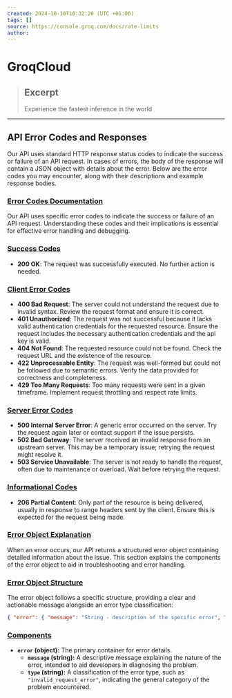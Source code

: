 ```yaml
---
created: 2024-10-10T10:32:20 (UTC +01:00)
tags: []
source: https://console.groq.com/docs/rate-limits
author: 
---
```


# GroqCloud

> ## Excerpt
> Experience the fastest inference in the world

---
## API Error Codes and Responses

Our API uses standard HTTP response status codes to indicate the success or failure of an API request. In cases of errors, the body of the response will contain a JSON object with details about the error. Below are the error codes you may encounter, along with their descriptions and example response bodies.

### [Error Codes Documentation](https://console.groq.com/docs/rate-limits#error-codes-documentation)

Our API uses specific error codes to indicate the success or failure of an API request. Understanding these codes and their implications is essential for effective error handling and debugging.

### [Success Codes](https://console.groq.com/docs/rate-limits#success-codes)

-   **200 OK**: The request was successfully executed. No further action is needed.

### [Client Error Codes](https://console.groq.com/docs/rate-limits#client-error-codes)

-   **400 Bad Request**: The server could not understand the request due to invalid syntax. Review the request format and ensure it is correct.
-   **401 Unauthorized**: The request was not successful because it lacks valid authentication credentials for the requested resource. Ensure the request includes the necessary authentication credentials and the api key is valid.
-   **404 Not Found**: The requested resource could not be found. Check the request URL and the existence of the resource.
-   **422 Unprocessable Entity**: The request was well-formed but could not be followed due to semantic errors. Verify the data provided for correctness and completeness.
-   **429 Too Many Requests**: Too many requests were sent in a given timeframe. Implement request throttling and respect rate limits.

### [Server Error Codes](https://console.groq.com/docs/rate-limits#server-error-codes)

-   **500 Internal Server Error**: A generic error occurred on the server. Try the request again later or contact support if the issue persists.
-   **502 Bad Gateway**: The server received an invalid response from an upstream server. This may be a temporary issue; retrying the request might resolve it.
-   **503 Service Unavailable**: The server is not ready to handle the request, often due to maintenance or overload. Wait before retrying the request.

### [Informational Codes](https://console.groq.com/docs/rate-limits#informational-codes)

-   **206 Partial Content**: Only part of the resource is being delivered, usually in response to range headers sent by the client. Ensure this is expected for the request being made.

### [Error Object Explanation](https://console.groq.com/docs/rate-limits#error-object-explanation)

When an error occurs, our API returns a structured error object containing detailed information about the issue. This section explains the components of the error object to aid in troubleshooting and error handling.

### [Error Object Structure](https://console.groq.com/docs/rate-limits#error-object-structure)

The error object follows a specific structure, providing a clear and actionable message alongside an error type classification:

```json
{ "error": { "message": "String - description of the specific error", "type": "invalid_request_error" } }
```

### [Components](https://console.groq.com/docs/rate-limits#components)

-   **`error` (object):** The primary container for error details.
    -   **`message` (string):** A descriptive message explaining the nature of the error, intended to aid developers in diagnosing the problem.
    -   **`type` (string):** A classification of the error type, such as `"invalid_request_error"`, indicating the general category of the problem encountered.
